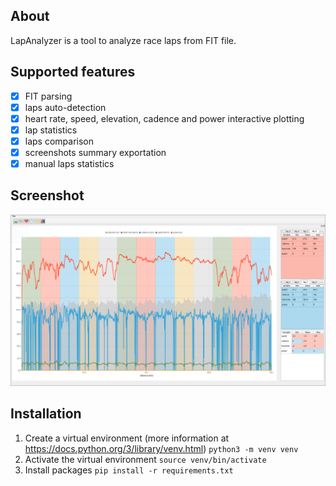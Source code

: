 ## About
LapAnalyzer is a tool to analyze race laps from FIT file.

## Supported features
- [x] FIT parsing
- [x] laps auto-detection
- [x] heart rate, speed, elevation, cadence and power interactive plotting
- [x] lap statistics
- [x] laps comparison
- [x] screenshots summary exportation
- [x] manual laps statistics

## Screenshot
![preview](assets/images/screenshot.png)

## Installation
1. Create a virtual environment (more information at https://docs.python.org/3/library/venv.html) `python3 -m venv venv`
2. Activate the virtual environment `source venv/bin/activate`
3. Install packages `pip install -r requirements.txt`
